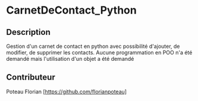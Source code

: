 # CarnetDeContact_Python

## Description

Gestion d'un carnet de contact en python avec possibilité d'ajouter, de modifier, de supprimer les contacts.
Aucune programmation en POO n'a été demandé mais l'utilisation d'un objet a été demandé

## Contributeur

Poteau Florian [https://github.com/florianpoteau]
